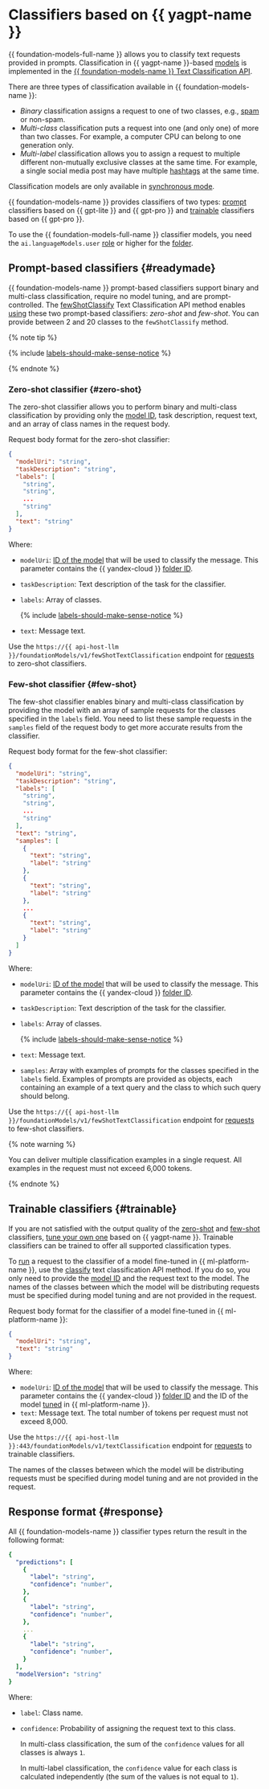 # Classifiers based on {{ yagpt-name }}

{{ foundation-models-full-name }} allows you to classify text requests provided in prompts. Classification in {{ yagpt-name }}-based [models](./models.md) is implemented in the [{{ foundation-models-name }} Text Classification API](../../text-classification/api-ref/index.md).

There are three types of classification available in {{ foundation-models-name }}:
* _Binary_ classification assigns a request to one of two classes, e.g., [spam](https://en.wikipedia.org/wiki/Spamming) or non-spam.
* _Multi-class_ classification puts a request into one (and only one) of more than two classes. For example, a computer CPU can belong to one generation only.
* _Multi-label_ classification allows you to assign a request to multiple different non-mutually exclusive classes at the same time. For example, a single social media post may have multiple [hashtags](https://en.wikipedia.org/wiki/Hashtag) at the same time.

Classification models are only available in [synchronous mode](../index.md#working-mode).

{{ foundation-models-name }} provides classifiers of two types: [prompt](#readymade) classifiers based on {{ gpt-lite }} and {{ gpt-pro }} and [trainable](#trainable) classifiers based on {{ gpt-pro }}.

To use the {{ foundation-models-full-name }} classifier models, you need the `ai.languageModels.user` [role](../../security/index.md#languageModels-user) or higher for the [folder](../../../resource-manager/concepts/resources-hierarchy.md#folder).

## Prompt-based classifiers {#readymade}

{{ foundation-models-name }} prompt-based classifiers support binary and multi-class classification, require no model tuning, and are prompt-controlled. The [fewShotClassify](../../text-classification/api-ref/TextClassification/fewShotClassify.md) Text Classification API method enables [using](../../operations/classifier/readymade.md) these two prompt-based classifiers: _zero-shot_ and _few-shot_. You can provide between 2 and 20 classes to the `fewShotClassify` method.

{% note tip %}

{% include [labels-should-make-sense-notice](../../../_includes/foundation-models/classifier/labels-should-make-sense-notice.md) %}

{% endnote %}

### Zero-shot classifier {#zero-shot}

The zero-shot classifier allows you to perform binary and multi-class classification by providing only the [model ID](./models.md), task description, request text, and an array of class names in the request body.

Request body format for the zero-shot classifier:

```json
{
  "modelUri": "string",
  "taskDescription": "string",
  "labels": [
    "string",
    "string",
    ...
    "string"
  ],
  "text": "string"
}
```

Where:
* `modelUri`: [ID of the model](./models.md) that will be used to classify the message. This parameter contains the {{ yandex-cloud }} [folder ID](../../../resource-manager/operations/folder/get-id.md).
* `taskDescription`: Text description of the task for the classifier.
* `labels`: Array of classes.

    {% include [labels-should-make-sense-notice](../../../_includes/foundation-models/classifier/labels-should-make-sense-notice.md) %}

* `text`: Message text.

Use the `https://{{ api-host-llm }}/foundationModels/v1/fewShotTextClassification` endpoint for [requests](../../operations/classifier/readymade.md) to zero-shot classifiers.


### Few-shot classifier {#few-shot}

The few-shot classifier enables binary and multi-class classification by providing the model with an array of sample requests for the classes specified in the `labels` field. You need to list these sample requests in the `samples` field of the request body to get more accurate results from the classifier.

Request body format for the few-shot classifier:

```json
{
  "modelUri": "string",
  "taskDescription": "string",
  "labels": [
    "string",
    "string",
    ...
    "string"
  ],
  "text": "string",
  "samples": [
    {
      "text": "string",
      "label": "string"
    },
    {
      "text": "string",
      "label": "string"
    },
    ...
    {
      "text": "string",
      "label": "string"
    }
  ]
}
```

Where:
* `modelUri`: [ID of the model](./models.md) that will be used to classify the message. This parameter contains the {{ yandex-cloud }} [folder ID](../../../resource-manager/operations/folder/get-id.md).
* `taskDescription`: Text description of the task for the classifier.
* `labels`: Array of classes.

    {% include [labels-should-make-sense-notice](../../../_includes/foundation-models/classifier/labels-should-make-sense-notice.md) %}

* `text`: Message text.
* `samples`: Array with examples of prompts for the classes specified in the `labels` field. Examples of prompts are provided as objects, each containing an example of a text query and the class to which such query should belong.

Use the `https://{{ api-host-llm }}/foundationModels/v1/fewShotTextClassification` endpoint for [requests](../../operations/classifier/readymade.md) to few-shot classifiers.

{% note warning %}

You can deliver multiple classification examples in a single request. All examples in the request must not exceed 6,000 tokens.

{% endnote %}

## Trainable classifiers {#trainable}

If you are not satisfied with the output quality of the [zero-shot](#zero-shot) and [few-shot](#few-shot) classifiers, [tune your own one](../tuning/classifier.md) based on {{ yagpt-name }}. Trainable classifiers can be trained to offer all supported classification types.

To [run](../../operations/classifier/additionally-trained.md) a request to the classifier of a model fine-tuned in {{ ml-platform-name }}, use the [classify](../../text-classification/api-ref/TextClassification/classify.md) text classification API method. If you do so, you only need to provide the [model ID](./models.md) and the request text to the model. The names of the classes between which the model will be distributing requests must be specified during model tuning and are not provided in the request.

Request body format for the classifier of a model fine-tuned in {{ ml-platform-name }}:

```json
{
  "modelUri": "string",
  "text": "string"
}
```

Where:
* `modelUri`: [ID of the model](./models.md) that will be used to classify the message. This parameter contains the {{ yandex-cloud }} [folder ID](../../../resource-manager/operations/folder/get-id.md) and the ID of the model [tuned](../../../datasphere/concepts/models/foundation-models.md#classifier-training) in {{ ml-platform-name }}.
* `text`: Message text. The total number of tokens per request must not exceed 8,000.

Use the `https://{{ api-host-llm }}:443/foundationModels/v1/textClassification` endpoint for [requests](../../operations/classifier/additionally-trained.md) to trainable classifiers.

The names of the classes between which the model will be distributing requests must be specified during model tuning and are not provided in the request.


## Response format {#response}

All {{ foundation-models-name }} classifier types return the result in the following format:

```yaml
{
  "predictions": [
    {
      "label": "string",
      "confidence": "number",
    },
    {
      "label": "string",
      "confidence": "number",
    },
    ...
    {
      "label": "string",
      "confidence": "number",
    }
  ],
  "modelVersion": "string"
}
```

Where:
* `label`: Class name.
* `confidence`: Probability of assigning the request text to this class.

    In multi-class classification, the sum of the `confidence` values for all classes is always `1`.

    In multi-label classification, the `confidence` value for each class is calculated independently (the sum of the values is not equal to `1`).